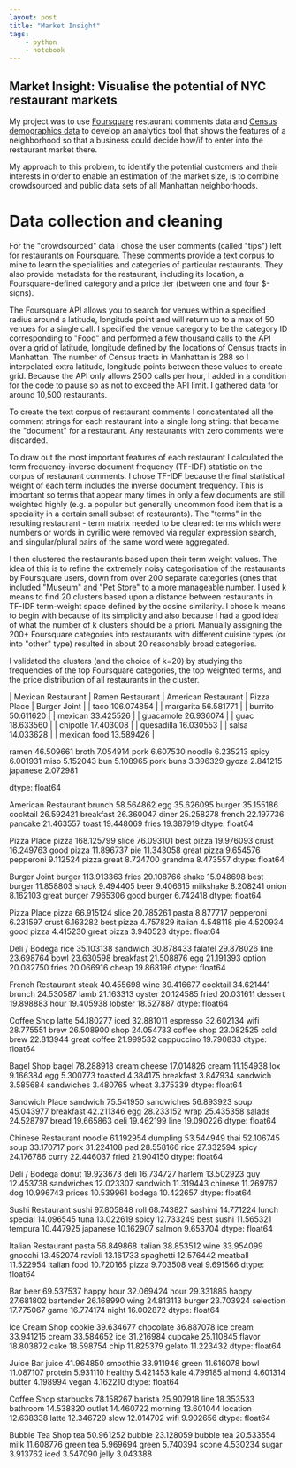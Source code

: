 ```yaml
---
layout: post
title: "Market Insight"
tags:
    - python
    - notebook
--- 
```

## Market Insight: Visualise the potential of NYC restaurant markets

My project was to use [Foursquare](https://foursquare.com/) restaurant comments data and [Census demographics data](http://www.census.gov/data.html) to develop an analytics tool that shows the features of a neighborhood so that a business could decide how/if to enter into the restaurant market there.
 
My approach to this problem, to identify the potential customers and their interests in order to enable an estimation of the market size, is to combine crowdsourced and public data sets of all Manhattan neighborhoods.
 
# Data collection and cleaning

For the "crowdsourced" data I chose the user comments (called "tips") left for restaurants on Foursquare. These comments provide a text corpus to mine to learn the specialities and categories of particular restaurants. They also provide metadata for the restaurant, including its location, a Foursquare-defined category and a price tier (between one and four $-signs).
 
The Foursquare API allows you to search for venues within a specified radius around a latitude, longitude point and will return up to a max of 50 venues for a single call. I specified the venue category to be the category ID corresponding to "Food" and performed a few thousand calls to the API over a grid of latitude, longitude defined by the locations of Census tracts in Manhattan. The number of Census tracts in Manhattan is 288 so I interpolated extra latitude, longitude points between these values to create grid. Because the API only allows 2500 calls per hour, I added in a condition for the code to pause so as not to exceed the API limit. I gathered data for around 10,500 restaurants.

To create the text corpus of restaurant comments I concatentated all the comment strings for each restaurant into a single long string: that became the "document" for a restaurant. Any restaurants with zero comments were discarded.

To draw out the most important features of each restaurant I calculated the term frequency-inverse document frequency (TF-IDF) statistic on the corpus of restaurant comments. I chose TF-IDF because the final statistical weight of each term includes the inverse document frequency. This is important so terms that appear many times in only a few documents are still weighted highly (e.g. a popular but generally uncommon food item that is a speciality in a certain small subset of restaurants). The "terms" in the resulting restaurant - term matrix needed to be cleaned: terms which were numbers or words in cyrillic were removed via regular expression search, and singular/plural pairs of the same word were aggregated.

I then clustered the restaurants based upon their term weight values. The idea of this is to refine the extremely noisy categorisation of the restaurants by Foursquare users, down from over 200 separate categories (ones that included "Museum" and "Pet Store" to a more manageable number. I used k means to find 20 clusters based upon a distance between restaurants in TF-IDF term-weight space defined by the cosine similarity. I chose k means to begin with because of its simplicity and also because I had a good idea of what the number of k clusters should be a priori. Manually assigning the 200+ Foursquare categories into restaurants with different cuisine types (or into "other" type) resulted in about 20 reasonably broad categories. 

I validated the clusters (and the choice of k=20) by studying the frequencies of the top Foursquare categories, the top weighted terms, and the price distribution of all restaurants in the cluster.


| Mexican Restaurant          | Ramen Restaurant | American Restaurant | Pizza Place | Burger Joint |
| taco            106.074854  |
| margarita        56.581771  | 
| burrito          50.611620  |
| mexican          33.425526  |
| guacamole        26.936074  |
| guac             18.633560  |
| chipotle         17.403008  |
| quesadilla       16.030553  |
| salsa            14.033628  |
| mexican food     13.589426  |


ramen        46.509661
broth         7.054914
pork          6.607530
noodle        6.235213
spicy         6.001931
miso          5.152043
bun           5.108965
pork buns     3.396329
gyoza         2.841215
japanese      2.072981

dtype: float64

American
Restaurant
brunch       58.564862
egg          35.626095
burger       35.155186
cocktail     26.592421
breakfast    26.360047
diner        25.258278
french       22.197736
pancake      21.463557
toast        19.448069
fries        19.387919
dtype: float64

Pizza
Place
pizza          168.125799
slice           76.093101
best pizza      19.976093
crust           16.249763
good pizza      11.896737
pie             11.343058
great pizza      9.654576
pepperoni        9.112524
pizza great      8.724700
grandma          8.473557
dtype: float64

Burger
Joint
burger          113.913363
fries            29.108766
shake            15.948698
best burger      11.858803
shack             9.494405
beer              9.406615
milkshake         8.208241
onion             8.162103
great burger      7.965306
good burger       6.742418
dtype: float64

Pizza
Place
pizza          66.915124
slice          20.785261
pasta           8.877717
pepperoni       6.231597
crust           6.163282
best pizza      4.757829
italian         4.548118
pie             4.520934
good pizza      4.415230
great pizza     3.940523
dtype: float64

Deli
/
Bodega
rice         35.103138
sandwich     30.878433
falafel      29.878026
line         23.698764
bowl         23.630598
breakfast    21.508876
egg          21.191393
option       20.082750
fries        20.066916
cheap        19.868196
dtype: float64

French
Restaurant
steak       40.455698
wine        39.416677
cocktail    34.621441
brunch      24.530587
lamb        21.163313
oyster      20.124585
fried       20.031611
dessert     19.898883
hour        19.405938
lobster     18.527887
dtype: float64

Coffee
Shop
latte           54.180277
iced            32.881011
espresso        32.602134
wifi            28.775551
brew            26.508900
shop            24.054733
coffee shop     23.082525
cold brew       22.813944
great coffee    21.999532
cappuccino      19.790833
dtype: float64

Bagel
Shop
bagel           78.288918
cream cheese    17.014826
cream           11.154938
lox              9.166384
egg              5.300773
toasted          4.384175
breakfast        3.847934
sandwich         3.585684
sandwiches       3.480765
wheat            3.375339
dtype: float64

Sandwich
Place
sandwich      75.541950
sandwiches    56.893923
soup          45.043977
breakfast     42.211346
egg           28.233152
wrap          25.435358
salads        24.528797
bread         19.665863
deli          19.462199
line          19.090226
dtype: float64

Chinese
Restaurant
noodle      61.192954
dumpling    53.544949
thai        52.106745
soup        33.170717
pork        31.224108
pad         28.558166
rice        27.332594
spicy       24.176786
curry       22.446037
fried       21.904150
dtype: float64

Deli
/
Bodega
donut         19.923673
deli          16.734727
harlem        13.502923
guy           12.453738
sandwiches    12.023307
sandwich      11.319443
chinese       11.269767
dog           10.996743
prices        10.539961
bodega        10.422657
dtype: float64

Sushi
Restaurant
sushi            97.805848
roll             68.743827
sashimi          14.771224
lunch special    14.096545
tuna             13.022619
spicy            12.733249
best sushi       11.565321
tempura          10.447925
japanese         10.162907
salmon            9.653704
dtype: float64

Italian
Restaurant
pasta           56.849868
italian         38.853512
wine            33.954099
gnocchi         13.452074
ravioli         13.161733
spaghetti       12.576442
meatball        11.522954
italian food    10.720165
pizza            9.703508
veal             9.691566
dtype: float64

Bar
beer          69.537537
happy hour    32.069424
hour          29.331885
happy         27.681802
bartender     26.168990
wing          24.813113
burger        23.703924
selection     17.775067
game          16.774174
night         16.002872
dtype: float64

Ice
Cream
Shop
cookie       39.634677
chocolate    36.887078
ice cream    33.941215
cream        33.584652
ice          31.216984
cupcake      25.110845
flavor       18.803872
cake         18.598754
chip         11.825379
gelato       11.223432
dtype: float64

Juice
Bar
juice       41.964850
smoothie    33.911946
green       11.616078
bowl        11.087107
protein      5.931110
healthy      5.421453
kale         4.799185
almond       4.601314
butter       4.198994
vegan        4.162210
dtype: float64

Coffee
Shop
starbucks    78.158267
barista      25.907918
line         18.353533
bathroom     14.538820
outlet       14.460722
morning      13.601044
location     12.638338
latte        12.346729
slow         12.014702
wifi          9.902656
dtype: float64

Bubble
Tea
Shop
tea           50.961252
bubble        23.128059
bubble tea    20.533554
milk          11.608776
green tea      5.969694
green          5.740394
scone          4.530234
sugar          3.913762
iced           3.547090
jelly          3.043388

